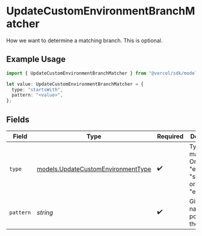 # UpdateCustomEnvironmentBranchMatcher

How we want to determine a matching branch. This is optional.

## Example Usage

```typescript
import { UpdateCustomEnvironmentBranchMatcher } from "@vercel/sdk/models/updatecustomenvironmentop.js";

let value: UpdateCustomEnvironmentBranchMatcher = {
  type: "startsWith",
  pattern: "<value>",
};
```

## Fields

| Field                                                                          | Type                                                                           | Required                                                                       | Description                                                                    |
| ------------------------------------------------------------------------------ | ------------------------------------------------------------------------------ | ------------------------------------------------------------------------------ | ------------------------------------------------------------------------------ |
| `type`                                                                         | [models.UpdateCustomEnvironmentType](../models/updatecustomenvironmenttype.md) | :heavy_check_mark:                                                             | Type of matcher. One of \"equals\", \"startsWith\", or \"endsWith\".           |
| `pattern`                                                                      | *string*                                                                       | :heavy_check_mark:                                                             | Git branch name or portion thereof.                                            |